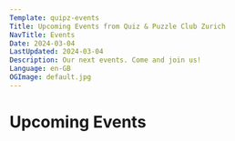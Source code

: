 ```yaml
---
Template: quipz-events
Title: Upcoming Events from Quiz & Puzzle Club Zurich
NavTitle: Events
Date: 2024-03-04
LastUpdated: 2024-03-04
Description: Our next events. Come and join us!
Language: en-GB
OGImage: default.jpg
---
```

# Upcoming Events

